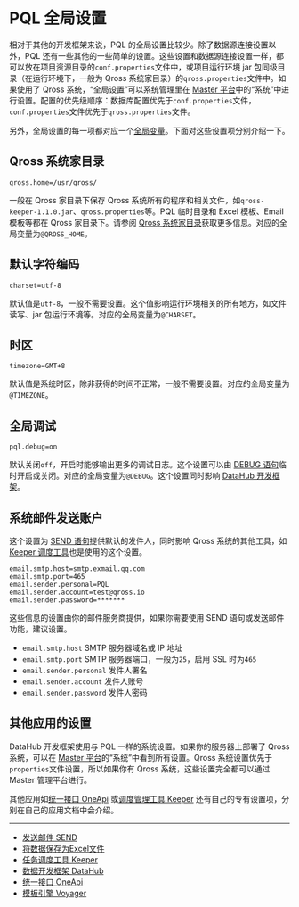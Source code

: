 # PQL 全局设置

相对于其他的开发框架来说，PQL 的全局设置比较少。除了数据源连接设置以外，PQL 还有一些其他的一些简单的设置。这些设置和数据源连接设置一样，都可以放在项目资源目录的`conf.properties`文件中，或项目运行环境 jar 包同级目录（在运行环境下，一般为 Qross 系统家目录）的`qross.properties`文件中。如果使用了 Qross 系统，“全局设置”可以系统管理里在 [Master 平台](/master/overview.md)中的“系统”中进行设置。配置的优先级顺序：数据库配置优先于`conf.properties`文件，`conf.properties`文件优先于`qross.properties`文件。

另外，全局设置的每一项都对应一个[全局变量](/pql/global-variable.md)。下面对这些设置项分别介绍一下。

## Qross 系统家目录

```properties
qross.home=/usr/qross/
```
一般在 Qross 家目录下保存 Qross 系统所有的程序和相关文件，如`qross-keeper-1.1.0.jar`、`qross.properties`等。PQL 临时目录和 Excel 模板、Email 模板等都在 Qross 家目录下。请参阅 [Qross 系统家目录](/qross/home.md)获取更多信息。对应的全局变量为`@QROSS_HOME`。

## 默认字符编码

```properties
charset=utf-8
```

默认值是`utf-8`，一般不需要设置。这个值影响运行环境相关的所有地方，如文件读写、jar 包运行环境等。对应的全局变量为`@CHARSET`。

## 时区

```properties
timezone=GMT+8
```

默认值是系统时区，除非获得的时间不正常，一般不需要设置。对应的全局变量为`@TIMEZONE`。

## 全局调试

```properties
pql.debug=on
```

默认关闭`off`，开启时能够输出更多的调试日志。这个设置可以由 [DEBUG 语句](/pql/debug.md)临时开启或关闭。对应的全局变量为`@DEBUG`。这个设置同时影响 [DataHub 开发框架](/datahub/overview.md)。

## 系统邮件发送账户

这个设置为 [SEND 语句](/pql/send.md)提供默认的发件人，同时影响 Qross 系统的其他工具，如 [Keeper 调度工具](/keeper/overview.md)也是使用的这个设置。

```properties
email.smtp.host=smtp.exmail.qq.com
email.smtp.port=465
email.sender.personal=PQL
email.sender.account=test@qross.io
email.sender.password=*******
```

这些信息的设置由你的邮件服务商提供，如果你需要使用 SEND 语句或发送邮件功能，建议设置。

* `email.smtp.host` SMTP 服务器域名或 IP 地址
* `email.smtp.port` SMTP 服务器端口，一般为`25`，启用 SSL 时为`465`
* `email.sender.personal` 发件人署名
* `email.sender.account` 发件人账号
* `email.sender.password` 发件人密码
  
## 其他应用的设置

DataHub 开发框架使用与 PQL 一样的系统设置。如果你的服务器上部署了 Qross 系统，可以在 [Master 平台](/master/overview.md)的“系统”中看到所有设置。Qross 系统设置优先于`properties`文件设置，所以如果你有 Qross 系统，这些设置完全都可以通过 Master 管理平台进行。

其他应用如[统一接口 OneApi](/oneapi/overview.md) 或[调度管理工具 Keeper](/keeper/overview.md) 还有自己的专有设置项，分别在自己的应用文档中会介绍。

---
* [发送邮件 SEND](/pql/send.md)
* [将数据保存为Excel文件](/pql/excel.md)
* [任务调度工具 Keeper](/keeper/overview.md)
* [数据开发框架 DataHub](/datahub/overview.md)
* [统一接口 OneApi](/oneapi/overview.md)
* [模板引擎 Voyager](/voyager/overview.md)